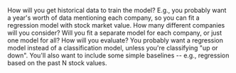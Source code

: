 How will you get historical data to train the model? E.g., you probably want a year's worth of data mentioning each company, so you can fit a regression model with stock market value. How many different companies will you consider? Will you fit a separate model for each company, or just one model for all? How will you evaluate? You probably want a regression model instead of a classification model, unless you're classifying "up or down". You'll also want to include some simple baselines -- e.g., regression based on the past N stock values.

